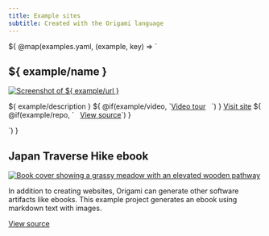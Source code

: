 ```yaml
---
title: Example sites
subtitle: Created with the Origami language
---
```


${ @map(examples.yaml, (example, key) => `

<h2>${ example/name }</h2>
<a href="${ example/url }">
  <img class="screenshot" src="/assets/screenshots/${ key }.png" alt="Screenshot of ${ example/url }">
</a>
<p>
${ example/description }
${ @if(example/video, `<a href="${ example/video }">Video tour</a> &nbsp; `) }
<a href="${ example/url }">Visit site</a>
${ @if(example/repo, ` &nbsp; <a href="${ example/repo }">View source</a>`) }
</p>
`) }

<h2>Japan Traverse Hike ebook</h2>
<a href="https://github.com/WebOrigami/japan-hike-ebook">
  <img class="screenshot" src="/assets/misc/ebookCover.jpg" alt="Book cover showing a grassy meadow with an elevated wooden pathway">
</a>

In addition to creating websites, Origami can generate other software artifacts like ebooks. This example project generates an ebook using markdown text with images.

<a href="https://github.com/WebOrigami/japan-hike-ebook">View source</a>
